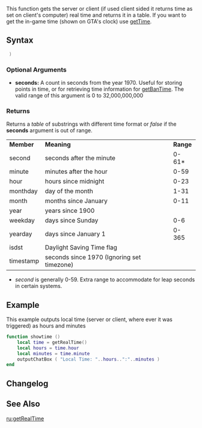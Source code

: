 This function gets the server or client (if used client sided it returns time as set on client's computer) real time and returns it in a table. If you want to get the in-game time (shown on GTA's clock) use [getTime](/docs/getTime.md "wikilink").

Syntax
------

``` lua
 )
```

### Optional Arguments

-   **seconds:** A count in seconds from the year 1970. Useful for storing points in time, or for retrieving time information for [getBanTime](/docs/getBanTime.md "wikilink"). The valid range of this argument is 0 to 32,000,000,000

### Returns

Returns a *table* of substrings with different time format or *false* if the **seconds** argument is out of range.

|            |                                            |           |
|------------|--------------------------------------------|-----------|
| **Member** | **Meaning**                                | **Range** |
| second     | seconds after the minute                   | 0-61\*    |
| minute     | minutes after the hour                     | 0-59      |
| hour       | hours since midnight                       | 0-23      |
| monthday   | day of the month                           | 1-31      |
| month      | months since January                       | 0-11      |
| year       | years since 1900                           |
| weekday    | days since Sunday                          | 0-6       |
| yearday    | days since January 1                       | 0-365     |
| isdst      | Daylight Saving Time flag                  |
| timestamp  | seconds since 1970 (Ignoring set timezone) |           |

-   *second* is generally 0-59. Extra range to accommodate for leap seconds in certain systems.

Example
-------

This example outputs local time (server or client, where ever it was triggered) as hours and minutes

``` lua
function showtime ()
    local time = getRealTime()
    local hours = time.hour
    local minutes = time.minute
    outputChatBox ( "Local Time: "..hours..":"..minutes )
end
```

Changelog
---------

See Also
--------

[ru:getRealTime](/docs/ru:getRealTime.md "wikilink")
